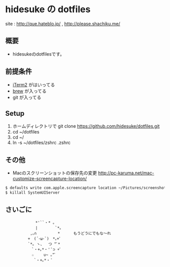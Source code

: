 hidesuke の dotfiles
====================

site : http://que.hateblo.jp/ ,  http://please.shachiku.me/

概要
----

* hidesukeのdotfilesです。

前提条件
-------

* [iTerm2](http://www.iterm2.com) がはいってる
* [brew](http://brew.sh/index_ja.html) が入ってる
* git が入ってる

Setup
------

1. ホームディレクトリで git clone https://github.com/hidesuke/dotfiles.git 
1. cd ~/dotfiles
1. cd ~/
1. ln -s ~/dotfiles/zshrc .zshrc

その他
-----

* Macのスクリーンショットの保存先の変更 http://pc-karuma.net/mac-customize-screencapture-location/

```bash
$ defaults write com.apple.screencapture location ~/Pictures/screenshots
$ killall SystemUIServer
```


さいごに
--------

	　　　　　　　　*'``・* 。
	　　　　　　　　|　　　　 `*。
	　　　　 　　,｡∩　　　　 　* 　　　もうどうにでもな～れ
	　　　　　　+　(´･ω･`)　*｡+ﾟ
	　　　　　　`*｡ ヽ、　 つ *ﾟ*
	　　　　　　　`・+｡*・' ﾟ⊃ +ﾟ
	　　　　　　　☆　　 ∪~ ｡*ﾟ
	　 　　　　　　`・+｡*・ ﾟ

